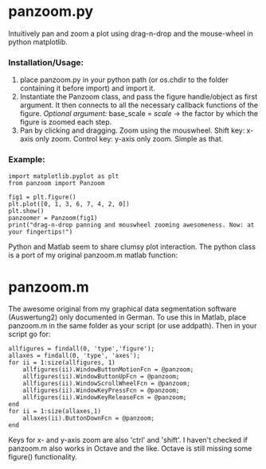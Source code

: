 # panzoom.py
Intuitively pan and zoom a plot using drag-n-drop and the mouse-wheel in python matplotlib.

### Installation/Usage:
1) place panzoom.py in your python path (or os.chdir to the folder containing it before import) and import it.
2) Instantiate the Panzoom class, and pass the figure handle/object as first argument. It then connects to all the necessary callback functions of the figure. *Optional argument:* base_scale = *scale* -> the factor by which the figure is zoomed each step.
3) Pan by clicking and dragging. Zoom using the mouswheel. Shift key: x-axis only zoom. Control key: y-axis only zoom. Simple as that.

### Example:
    import matplotlib.pyplot as plt
    from panzoom import Panzoom

    fig1 = plt.figure()
    plt.plot([0, 1, 3, 6, 7, 4, 2, 0])
    plt.show()
    panzoomer = Panzoom(fig1)
    print("drag-n-drop panning and mouswheel zooming awesomeness. Now: at your fingertips!")



Python and Matlab seem to share clumsy plot interaction. The python class is a port of my original panzoom.m matlab function:
# panzoom.m
The awesome original from my graphical data segmentation software (Auswertung2) only documented in German.
To use this in Matlab, place panzoom.m in the same folder as your script (or use addpath).
Then in your script go for:

    allfigures = findall(0, 'type','figure');
    allaxes = findall(0, 'type', 'axes');
    for ii = 1:size(allfigures, 1)
        allfigures(ii).WindowButtonMotionFcn = @panzoom;
        allfigures(ii).WindowButtonUpFcn = @panzoom;
        allfigures(ii).WindowScrollWheelFcn = @panzoom;
        allfigures(ii).WindowKeyPressFcn = @panzoom;
        allfigures(ii).WindowKeyReleaseFcn = @panzoom;
    end
    for ii = 1:size(allaxes,1)
        allaxes(ii).ButtonDownFcn = @panzoom;
    end
Keys for x- and y-axis zoom are also 'ctrl' and 'shift'.
I haven't checked if panzoom.m also works in Octave and the like. Octave is still missing some figure() functionality.

